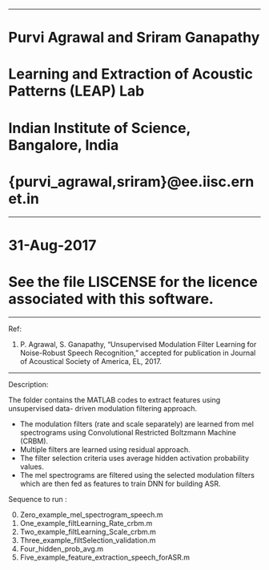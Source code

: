 *****************************************************************

# Purvi Agrawal and Sriram Ganapathy
# Learning and Extraction of Acoustic Patterns (LEAP) Lab
# Indian Institute of Science, Bangalore, India
# {purvi_agrawal,sriram}@ee.iisc.ernet.in

*****************************************************************

# 31-Aug-2017
# See the file LISCENSE for the licence associated with this software.

******************************************************************

Ref:
1. P. Agrawal, S. Ganapathy, “Unsupervised Modulation Filter Learning for Noise-Robust Speech Recognition,” accepted for publication in Journal of Acoustical Society of America, EL, 2017.

******************************************************************

Description:

The folder contains the MATLAB codes to extract features using unsupervised data- driven modulation filtering approach.

- The modulation filters (rate and scale separately) are learned from mel spectrograms 
  using Convolutional Restricted Boltzmann Machine (CRBM).
- Multiple filters are learned using residual approach.
- The filter selection criteria uses average hidden activation probability values.
- The mel spectrograms are filtered using the selected modulation filters 
  which are then fed as features to train DNN for building ASR.

Sequence to run :

0. Zero_example_mel_spectrogram_speech.m
1. One_example_filtLearning_Rate_crbm.m
2. Two_example_filtLearning_Scale_crbm.m
3. Three_example_filtSelection_validation.m
4. Four_hidden_prob_avg.m
5. Five_example_feature_extraction_speech_forASR.m
